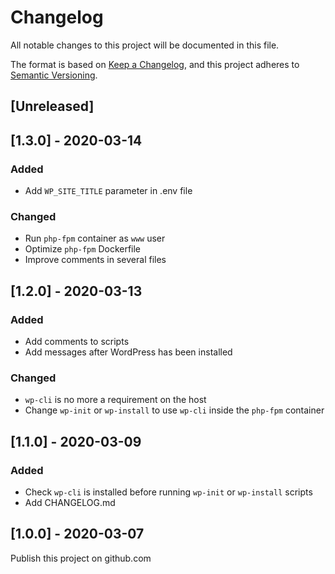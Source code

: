 # Changelog
All notable changes to this project will be documented in this file.

The format is based on [Keep a Changelog](https://keepachangelog.com/en/1.0.0/),
and this project adheres to [Semantic Versioning](https://semver.org/spec/v2.0.0.html).

## [Unreleased]

## [1.3.0] - 2020-03-14
### Added
- Add `WP_SITE_TITLE` parameter in .env file
### Changed
- Run `php-fpm` container as `www` user
- Optimize `php-fpm` Dockerfile
- Improve comments in several files

## [1.2.0] - 2020-03-13
### Added
- Add comments to scripts
- Add messages after WordPress has been installed 
### Changed
- `wp-cli` is no more a requirement on the host
- Change `wp-init` or `wp-install` to use `wp-cli` inside the `php-fpm` container 

## [1.1.0] - 2020-03-09
### Added
- Check `wp-cli` is installed before running `wp-init` or `wp-install` scripts
- Add CHANGELOG.md

## [1.0.0] - 2020-03-07

Publish this project on github.com
